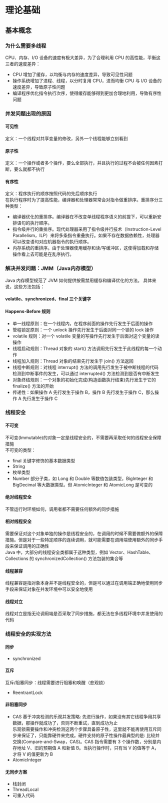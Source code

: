 # 理论基础

## 基本概念

### 为什么需要多线程
CPU、内存、I/O 设备的速度有极大差异，为了合理利用 CPU 的高性能，平衡这三者的速度差异：
- CPU 增加了缓存，以均衡与内存的速度差异，导致可见性问题  
- 操作系统增加了进程、线程，以分时复用 CPU，进而均衡 CPU 与 I/O 设备的速度差异，导致原子性问题  
- 编译程序优化指令执行次序，使得缓存能够得到更加合理地利用，导致有序性问题


### 并发问题出现的原因
#### 可见性
定义：一个线程对共享变量的修改，另外一个线程能够立刻看到  
#### 原子性
定义：一个操作或者多个操作，要么全部执行，并且执行的过程不会被任何因素打断，要么就都不执行
#### 有序性
定义：程序执行的顺序按照代码的先后顺序执行  
在执行程序时为了提高性能，编译器和处理器常常会对指令做重排序。重排序分三种类型：
- 编译器优化的重排序。编译器在不改变单线程程序语义的前提下，可以重新安排语句的执行顺序。
- 指令级并行的重排序。现代处理器采用了指令级并行技术（Instruction-Level Parallelism，ILP）来将多条指令重叠执行。如果不存在数据依赖性，处理器可以改变语句对应机器指令的执行顺序。
- 内存系统的重排序。由于处理器使用缓存和读/写缓冲区，这使得加载和存储操作看上去可能是在乱序执行。


### 解决并发问题：JMM（Java内存模型）
Java 内存模型规范了 JVM 如何提供按需禁用缓存和编译优化的方法。
具体来说，这些方法包括：
#### volatile、synchronized、final 三个关键字

#### Happens-Before 规则
- 单一线程原则：在一个线程内，在程序前面的操作先行发生于后面的操作
- 管程锁定原则：一个 unlock 操作先行发生于后面对同一个锁的 lock 操作
- volatile 规则：对一个 volatile 变量的写操作先行发生于后面对这个变量的读操作
- 线程启动规则：Thread 对象的 start() 方法调用先行发生于此线程的每一个动作
- 线程加入规则：Thread 对象的结束先行发生于 join() 方法返回
- 线程中断规则：对线程 interrupt() 方法的调用先行发生于被中断线程的代码检测到中断事件的发生，可以通过 interrupted() 方法检测到是否有中断发生
- 对象终结规则：一个对象的初始化完成(构造函数执行结束)先行发生于它的 finalize() 方法的开始
- 传递性：如果操作 A 先行发生于操作 B，操作 B 先行发生于操作 C，那么操作 A 先行发生于操作 C


### 线程安全
#### 不可变
不可变(Immutable)的对象一定是线程安全的，不需要再采取任何的线程安全保障措施  
不可变的类型：
- final 关键字修饰的基本数据类型
- String
- 枚举类型
- Number 部分子类，如 Long 和 Double 等数值包装类型，BigInteger 和 BigDecimal 等大数据类型。但 AtomicInteger 和 AtomicLong 是可变的

#### 绝对线程安全
不管运行时环境如何，调用者都不需要任何额外的同步措施  

#### 相对线程安全
需要保证对这个对象单独的操作是线程安全的，在调用的时候不需要做额外的保障措施。但是对于一些特定顺序的连续调用，就可能需要在调用端使用额外的同步手段来保证调用的正确性  
Java 中，大部分的线程安全类都属于这种类型，例如 Vector、HashTable、Collections 的 synchronizedCollection() 方法包装的集合等

#### 线程兼容
线程兼容是指对象本身并不是线程安全的，但是可以通过在调用端正确地使用同步手段来保证对象在并发环境中可以安全地使用

#### 线程对立
线程对立是指无论调用端是否采取了同步措施，都无法在多线程环境中并发使用的代码


### 线程安全的实现方法
#### 同步
- synchronized

#### 互斥
互斥/阻塞同步：线程需要进行阻塞和唤醒（悲观锁）
- ReentrantLock

#### 非阻塞同步
- CAS
基于冲突检测的乐观并发策略: 先进行操作，如果没有其它线程争用共享数据，那操作就成功了，否则不断重试，直到成功为止  
乐观锁需要操作和冲突检测这两个步骤具备原子性，这里就不能再使用互斥同步来保证了，只能靠硬件来完成。硬件支持的原子性操作最典型的是: 比较并交换(Compare-and-Swap，CAS)。CAS 指令需要有 3 个操作数，分别是内存地址 V、旧的预期值 A 和新值 B。当执行操作时，只有当 V 的值等于 A，才将 V 的值更新为 B  
- AtomicInteger

#### 无同步方案
- 栈封闭
- ThreadLocal
- 可重入代码

